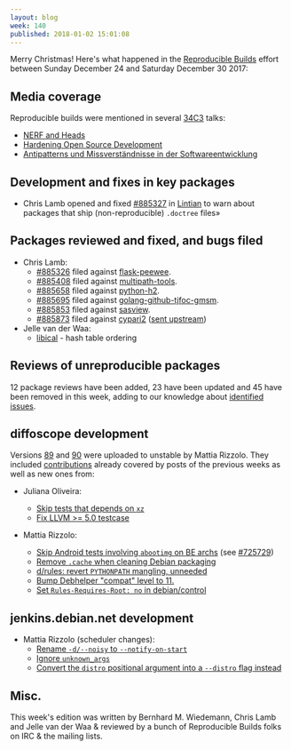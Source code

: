 ```yaml
---
layout: blog
week: 140
published: 2018-01-02 15:01:08
---
```


Merry Christmas! Here's what happened in the [Reproducible Builds](https://reproducible-builds.org) effort between Sunday December 24 and Saturday December 30 2017:

Media coverage
--------------

Reproducible builds were mentioned in several [34C3](https://events.ccc.de/congress/2017/wiki/index.php/Main_Page) talks:

* [NERF and Heads](https://media.ccc.de/v/34c3-9056-bringing_linux_back_to_server_boot_roms_with_nerf_and_heads#t=884)
* [Hardening Open Source Development](https://media.ccc.de/v/34c3-9249-hardening_open_source_development#t=440)
* [Antipatterns und Missverständnisse in der Softwareentwicklung](https://media.ccc.de/v/34c3-9095-antipatterns_und_missverstandnisse_in_der_softwareentwicklung#t=679)

Development and fixes in key packages
-------------------------------------

* Chris Lamb opened and fixed [#885327](https://bugs.debian.org/885327) in [Lintian](https://lintian.debian.org) to warn about packages that ship (non-reproducible) `.doctree` files»

Packages reviewed and fixed, and bugs filed
-------------------------------------------

* Chris Lamb:
    * [#885326](https://bugs.debian.org/885326) filed against [flask-peewee](https://tracker.debian.org/pkg/flask-peewee).
    * [#885408](https://bugs.debian.org/885408) filed against [multipath-tools](https://tracker.debian.org/pkg/multipath-tools).
    * [#885658](https://bugs.debian.org/885658) filed against [python-h2](https://tracker.debian.org/pkg/python-h2).
    * [#885695](https://bugs.debian.org/885695) filed against [golang-github-tjfoc-gmsm](https://tracker.debian.org/pkg/golang-github-tjfoc-gmsm).
    * [#885853](https://bugs.debian.org/885853) filed against [sasview](https://tracker.debian.org/pkg/sasview).
    * [#885873](https://bugs.debian.org/885873) filed against [cypari2](https://tracker.debian.org/pkg/cypari2) ([sent upstream](https://github.com/defeo/cypari2/pull/48))
* Jelle van der Waa:
    * [libical](https://github.com/libical/libical/pull/323) - hash table ordering

Reviews of unreproducible packages
----------------------------------

12 package reviews have been added, 23 have been updated and 45 have been removed in this week,
adding to our knowledge about [identified issues](https://tests.reproducible-builds.org/debian/index_issues.html).


diffoscope development
----------------------

Versions [89](https://tracker.debian.org/news/896535) and [90](https://tracker.debian.org/news/896802) were uploaded to unstable by Mattia Rizzolo. They included [contributions](https://anonscm.debian.org/git/reproducible/diffoscope.git/log/?h=debian/89) already covered by posts of the previous weeks as well as new ones from:

- Juliana Oliveira:
    - [Skip tests that depends on `xz`](https://anonscm.debian.org/git/reproducible/diffoscope.git/commit/?id=97c314b)
    - [Fix LLVM >= 5.0 testcase](https://anonscm.debian.org/git/reproducible/diffoscope.git/commit/?id=604747e)

- Mattia Rizzolo:
    - [Skip Android tests involving `abootimg` on BE archs](https://anonscm.debian.org/git/reproducible/diffoscope.git/commit/?id=1fdbfd9) (see [#725729](https://bugs.debian.org/725729))
    - [Remove `.cache` when cleaning Debian packaging](https://anonscm.debian.org/git/reproducible/diffoscope.git/commit/?id=cfd7960)
    - [d/rules: revert `PYTHONPATH` mangling, unneeded](https://anonscm.debian.org/git/reproducible/diffoscope.git/commit/?id=202caf9)
    - [Bump Debhelper "compat" level to 11.](https://anonscm.debian.org/git/reproducible/diffoscope.git/commit/?id=83970f6)
    - [Set `Rules-Requires-Root: no` in debian/control](https://anonscm.debian.org/git/reproducible/diffoscope.git/commit/?id=4485e40)


jenkins.debian.net development
------------------------------

- Mattia Rizzolo (scheduler changes):
    - [Rename `-d/--noisy` to `--notify-on-start`](https://anonscm.debian.org/git/qa/jenkins.debian.net.git/commit/?id=ecbde859)
    - [Ignore `unknown_args`](https://anonscm.debian.org/git/qa/jenkins.debian.net.git/commit/?id=aa775bac)
    - [Convert the `distro` positional argument into a `--distro` flag instead](https://anonscm.debian.org/git/qa/jenkins.debian.net.git/commit/?id=eb1a1b6b)

Misc.
-----

This week's edition was written by Bernhard M. Wiedemann, Chris Lamb and Jelle van der Waa & reviewed by a bunch of Reproducible Builds folks on IRC & the mailing lists.
